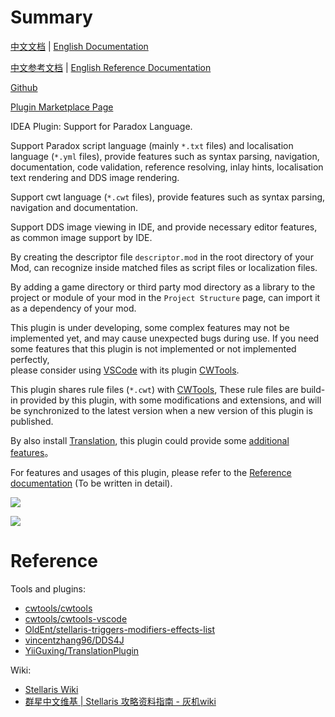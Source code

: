 # Summary

[中文文档](README.md) | [English Documentation](README_en.md)

[中文参考文档](https://windea.icu/Paradox-Language-Support/#/zh/) | [English Reference Documentation](https://windea.icu/Paradox-Language-Support/#/en/)

[Github](https://github.com/DragonKnightOfBreeze/Paradox-Language-Support)

[Plugin Marketplace Page](https://plugins.jetbrains.com/plugin/16825-paradox-language-support)

IDEA Plugin: Support for Paradox Language.

Support Paradox script language (mainly `*.txt` files) and localisation language (`*.yml` files),
provide features such as syntax parsing, navigation, documentation, code validation, reference resolving,
inlay hints, localisation text rendering and DDS image rendering.

Support cwt language (`*.cwt` files),
provide features such as syntax parsing, navigation and documentation.

Support DDS image viewing in IDE, and provide necessary editor features, as common image support by IDE.

By creating the descriptor file `descriptor.mod` in the root directory of your Mod,
can recognize inside matched files as script files or localization files.

By adding a game directory or third party mod directory as a library to the project or module of your mod
in the `Project Structure` page, can import it as a dependency of your mod.

This plugin is under developing, some complex features may not be implemented yet, and may cause unexpected bugs during use.
If you need some features that this plugin is not implemented or not implemented perfectly,  
please consider using [VSCode](https://code.visualstudio.com) with its plugin [CWTools](https://github.com/cwtools/cwtools-vscode).

This plugin shares rule files (`*.cwt`) with [CWTools](https://github.com/cwtools/cwtools-vscode),
These rule files are build-in provided by this plugin, with some modifications and extensions,
and will be synchronized to the latest version when a new version of this plugin is published.

By also install [Translation](https://github.com/YiiGuxing/TranslationPlugin),
this plugin could provide some [additional features](https://windea.icu/Paradox-Language-Support/#/end/plugin-integration.md)。

For features and usages of this plugin, please refer to the [Reference documentation](https://windea.icu/Paradox-Language-Support/#/en/) (To be written in detail).

![](https://windea.icu/Paradox-Language-Support/assets/images/script_file_preview_en.png)

![](https://windea.icu/Paradox-Language-Support/assets/images/localisation_file_preview_en.png)

# Reference

Tools and plugins:

* [cwtools/cwtools](https://github.com/cwtools/cwtools)
* [cwtools/cwtools-vscode](https://github.com/cwtools/cwtools-vscode)
* [OldEnt/stellaris-triggers-modifiers-effects-list](https://github.com/OldEnt/stellaris-triggers-modifiers-effects-list)
* [vincentzhang96/DDS4J](https://github.com/vincentzhang96/DDS4J)
* [YiiGuxing/TranslationPlugin](https://github.com/YiiGuxing/TranslationPlugin)

Wiki:

* [Stellaris Wiki](https://stellaris.paradoxwikis.com/Stellaris_Wiki)
* [群星中文维基 | Stellaris 攻略资料指南 - 灰机wiki](https://qunxing.huijiwiki.com/wiki/%E9%A6%96%E9%A1%B5)